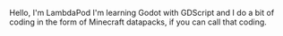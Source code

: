 Hello, I'm LambdaPod
I'm learning Godot with GDScript and I do a bit of coding in the form of Minecraft datapacks, if you can call that coding.
